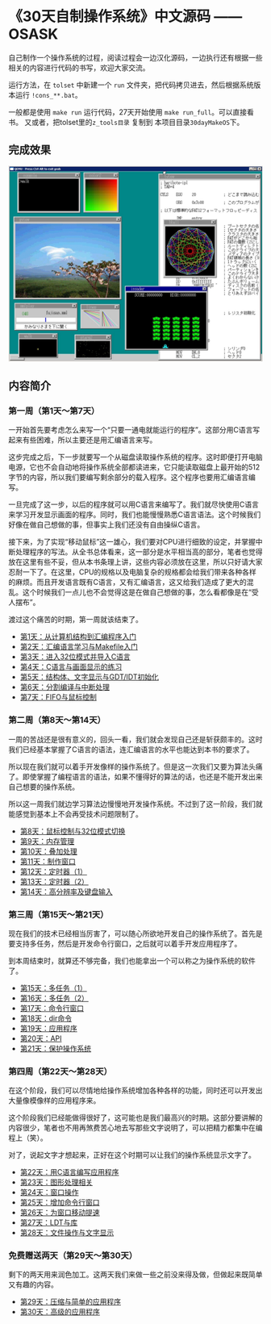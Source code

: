 # 《30天自制操作系统》中文源码 —— OSASK

自己制作一个操作系统的过程，阅读过程会一边汉化源码，一边执行还有根据一些相关的内容进行代码的书写，欢迎大家交流。

运行方法，在 `tolset` 中新建一个 `run` 文件夹，把代码拷贝进去，然后根据系统版本运行 `!cons_**.bat`。

一般都是使用 `make run` 运行代码，27天开始使用 `make run_full`。可以直接看书。
     又或者，把tolset里的`z_tools目录` 复制到 本项目目录`30dayMakeOS`下。

## 完成效果

![Screen](Screen.png)

## 内容简介

### 第一周（第1天～第7天）

一开始首先要考虑怎么来写一个“只要一通电就能运行的程序”。这部分用C语言写起来有些困难，所以主要还是用汇编语言来写。

这步完成之后，下一步就要写一个从磁盘读取操作系统的程序。这时即便打开电脑电源，它也不会自动地将操作系统全部都读进来，它只能读取磁盘上最开始的512字节的内容，所以我们要编写剩余部分的载入程序。这个程序也要用汇编语言编写。

一旦完成了这一步，以后的程序就可以用C语言来编写了。我们就尽快使用C语言来学习开发显示画面的程序。同时，我们也能慢慢熟悉C语言语法。这个时候我们好像在做自己想做的事，但事实上我们还没有自由操纵C语言。

接下来，为了实现“移动鼠标”这一雄心，我们要对CPU进行细致的设定，并掌握中断处理程序的写法。从全书总体看来，这一部分是水平相当高的部分，笔者也觉得放在这里有些不妥，但从本书条理上讲，这些内容必须放在这里，所以只好请大家忍耐一下了。在这里，CPU的规格以及电脑复杂的规格都会给我们带来各种各样的麻烦。而且开发语言既有C语言，又有汇编语言，这又给我们造成了更大的混乱。这个时候我们一点儿也不会觉得这是在做自己想做的事，怎么看都像是在“受人摆布”。

渡过这个痛苦的时期，第一周就该结束了。

- [第1天：从计算机结构到汇编程序入门](https://github.com/yourtion/30dayMakeOS/releases/tag/Day01)
- [第2天：汇编语言学习与Makefile入门](https://github.com/yourtion/30dayMakeOS/releases/tag/Day02)
- [第3天：进入32位模式并导入C语言](https://github.com/yourtion/30dayMakeOS/releases/tag/Day03)
- [第4天：C语言与画面显示的练习](https://github.com/yourtion/30dayMakeOS/releases/tag/Day04)
- [第5天：结构体、文字显示与GDT/IDT初始化](https://github.com/yourtion/30dayMakeOS/releases/tag/Day05)
- [第6天：分割编译与中断处理](https://github.com/yourtion/30dayMakeOS/releases/tag/Day06)
- [第7天：FIFO与鼠标控制](https://github.com/yourtion/30dayMakeOS/releases/tag/Day07)

### 第二周（第8天～第14天）

一周的苦战还是很有意义的，回头一看，我们就会发现自己还是斩获颇丰的。这时我们已经基本掌握了C语言的语法，连汇编语言的水平也能达到本书的要求了。

所以现在我们就可以着手开发像样的操作系统了。但是这一次我们又要为算法头痛了。即使掌握了编程语言的语法，如果不懂得好的算法的话，也还是不能开发出来自己想要的操作系统。

所以这一周我们就边学习算法边慢慢地开发操作系统。不过到了这一阶段，我们就能感觉到基本上不会再受技术问题限制了。

- [第8天：鼠标控制与32位模式切换](https://github.com/yourtion/30dayMakeOS/releases/tag/Day08)
- [第9天：内存管理](https://github.com/yourtion/30dayMakeOS/releases/tag/Day09)
- [第10天：叠加处理](https://github.com/yourtion/30dayMakeOS/releases/tag/Day10)
- [第11天：制作窗口](https://github.com/yourtion/30dayMakeOS/releases/tag/Day11)
- [第12天：定时器（1）](https://github.com/yourtion/30dayMakeOS/releases/tag/Day12)
- [第13天：定时器（2）](https://github.com/yourtion/30dayMakeOS/releases/tag/Day13)
- [第14天：高分辨率及键盘输入](https://github.com/yourtion/30dayMakeOS/releases/tag/Day14)

### 第三周（第15天～第21天）

现在我们的技术已经相当厉害了，可以随心所欲地开发自己的操作系统了。首先是要支持多任务，然后是开发命令行窗口，之后就可以着手开发应用程序了。

到本周结束时，就算还不够完备，我们也能拿出一个可以称之为操作系统的软件了。

- [第15天：多任务（1）](https://github.com/yourtion/30dayMakeOS/releases/tag/Day15)
- [第16天：多任务（2）](https://github.com/yourtion/30dayMakeOS/releases/tag/Day16)
- [第17天：命令行窗口](https://github.com/yourtion/30dayMakeOS/releases/tag/Day17)
- [第18天：dir命令](https://github.com/yourtion/30dayMakeOS/releases/tag/Day18)
- [第19天：应用程序](https://github.com/yourtion/30dayMakeOS/releases/tag/Day19)
- [第20天：API](https://github.com/yourtion/30dayMakeOS/releases/tag/Day20)
- [第21天：保护操作系统](https://github.com/yourtion/30dayMakeOS/releases/tag/Day21)

### 第四周（第22天～第28天）

在这个阶段，我们可以尽情地给操作系统增加各种各样的功能，同时还可以开发出大量像模像样的应用程序来。

这个阶段我们已经能做得很好了，这可能也是我们最高兴的时期。这部分要讲解的内容很少，笔者也不用再煞费苦心地去写那些文字说明了，可以把精力都集中在编程上（笑）。

对了，说起文字才想起来，正好在这个时期可以让我们的操作系统显示文字了。

- [第22天：用C语言编写应用程序](https://github.com/yourtion/30dayMakeOS/releases/tag/Day22)
- [第23天：图形处理相关](https://github.com/yourtion/30dayMakeOS/releases/tag/Day23)
- [第24天：窗口操作](https://github.com/yourtion/30dayMakeOS/releases/tag/Day24)
- [第25天：增加命令行窗口](https://github.com/yourtion/30dayMakeOS/releases/tag/Day25)
- [第26天：为窗口移动提速](https://github.com/yourtion/30dayMakeOS/releases/tag/Day26)
- [第27天：LDT与库](https://github.com/yourtion/30dayMakeOS/releases/tag/Day27)
- [第28天：文件操作与文字显示](https://github.com/yourtion/30dayMakeOS/releases/tag/Day28)


### 免费赠送两天（第29天～第30天）

剩下的两天用来润色加工。这两天我们来做一些之前没来得及做，但做起来既简单又有趣的内容。

- [第29天：压缩与简单的应用程序](https://github.com/yourtion/30dayMakeOS/releases/tag/Day29)
- [第30天：高级的应用程序](https://github.com/yourtion/30dayMakeOS/releases/tag/Day30)
